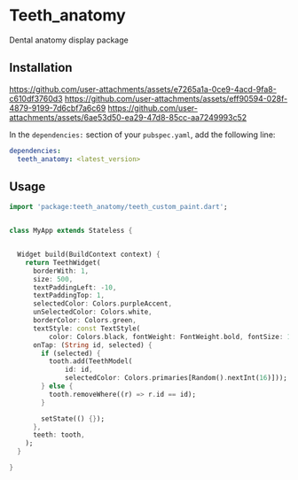 # Teeth_anatomy

Dental anatomy display package

## Installation

https://github.com/user-attachments/assets/e7265a1a-0ce9-4acd-9fa8-c610df3760d3
https://github.com/user-attachments/assets/eff90594-028f-4879-9199-7d6cbf7a6c69
https://github.com/user-attachments/assets/6ae53d50-ea29-47d8-85cc-aa7249993c52




In the `dependencies:` section of your `pubspec.yaml`, add the following line:

```yaml
dependencies:
  teeth_anatomy: <latest_version>
```

## Usage

```dart
import 'package:teeth_anatomy/teeth_custom_paint.dart';


class MyApp extends Stateless {


  Widget build(BuildContext context) {
    return TeethWidget(
      borderWith: 1,
      size: 500,
      textPaddingLeft: -10,
      textPaddingTop: 1,
      selectedColor: Colors.purpleAccent,
      unSelectedColor: Colors.white,
      borderColor: Colors.green,
      textStyle: const TextStyle(
          color: Colors.black, fontWeight: FontWeight.bold, fontSize: 12),
      onTap: (String id, selected) {
        if (selected) {
          tooth.add(TeethModel(
              id: id,
              selectedColor: Colors.primaries[Random().nextInt(16)]));
        } else {
          tooth.removeWhere((r) => r.id == id);
        }

        setState(() {});
      },
      teeth: tooth,
    );
  }

}





```


